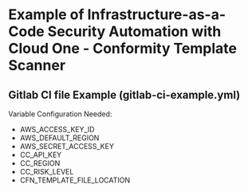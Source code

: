 # Example of Infrastructure-as-a-Code Security Automation with Cloud One - Conformity Template Scanner

## Gitlab CI file Example (gitlab-ci-example.yml)
Variable Configuration Needed:

- AWS_ACCESS_KEY_ID
- AWS_DEFAULT_REGION
- AWS_SECRET_ACCESS_KEY
- CC_API_KEY
- CC_REGION
- CC_RISK_LEVEL
- CFN_TEMPLATE_FILE_LOCATION
